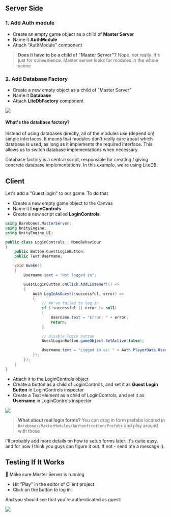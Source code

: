 ## Server Side

### 1. Add Auth module

* Create an empty game object as a child of **Master Server**
* Name it **AuthModule**
* Attach "AuthModule" component

> **Does it have to be a child of "Master Server"?** Nope, not really. It's just for convenience. Master server looks for modules in the whole scene

### 2. Add Database Factory 

* Create a new empty object as a child of "Master Server"
* Name it **Database**
* Attach **LiteDbFactory** component

![](http://i.imgur.com/2qKKAbT.png)

#### What's the database factory?

Instead of using databases directly, all of the modules use (depend on) simple interfaces. It means that modules don't really care about which database is used, as long as it implements the required interface. This allows us to switch database implementations when necessary.

Database factory is a central script, responsible for creating / giving concrete database implementations. In this example, we're using LiteDB.

## Client

Let's add a "Guest login" to our game. To do that

* Create a new empty game object to the Canvas
* Name it **LoginControls**
* Create a new script called **LoginControls**

``` C#
using Barebones.MasterServer;
using UnityEngine;
using UnityEngine.UI;

public class LoginControls : MonoBehaviour
{
    public Button GuestLoginButton;
    public Text Username;

    void Awake()
    {
        Username.text = "Not logged in";

        GuestLoginButton.onClick.AddListener(() =>
        {
            Auth.LogInAsGuest((successful, error) =>
            {
                // We've failed to log in
                if (!successful || error != null)
                {
                    Username.text = "Error: " + error;
                    return;
                }

                // Disable login button
                GuestLoginButton.gameObject.SetActive(false);

                Username.text = "Logged in as: " + Auth.PlayerData.Username;
            });
        });
    }
}
```

* Attach it to the LoginControls object
* Create a button as a child of LoginControls, and set it as **Guest Login Button** in LoginControls inspector
* Create a Text element as a child of LoginControls, and set it as **Username** in LoginControls inspector

![](http://i.imgur.com/CO7hxEx.png)

> **What about real login forms?** You can drag in form prefabs located in `Barebones/MasterModules/Authentication/Prefabs` and play around with those

I'll probably add more details on how to setup forms later. It's quite easy, and for now I think you guys can figure it out. If not - send me a message :).

## Testing If It Works

🍏 Make sure Master Server is running

* Hit "Play" in the editor of Client project
* Click on the button to log in

And you should see that you're authenticated as guest:

![](http://i.imgur.com/TyJlIVq.png)

